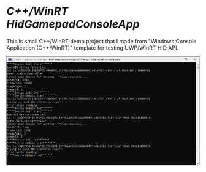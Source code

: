 
*C++/WinRT HidGamepadConsoleApp*
========================================================================

This is small C++/WinRT demo project that I made from "Windows Console Application (C++/WinRT)" template for testing UWP/WinRT HID API.

![This is how it works](image.png)
